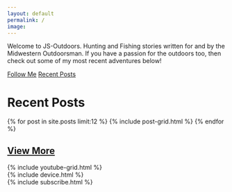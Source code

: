 ```yaml
---
layout: default
permalink: /
image:
---
```


<div id="content" class="main">

  <div class="page-lead" style="background-image:url(/images/2017-king-salmon.jpg)">
      <div class="page-lead-content">
        <div class="page-lead-title">
          <!-- <img src="images/JS_OUTDOORS_long_logo.jpg" alt=""> -->
          <p>Welcome to JS-Outdoors. Hunting and Fishing stories written for and by the Midwestern Outdoorsman. If you have a passion for the outdoors too, then check out some of my most recent adventures below!</p>
          <a class="btn" target="_blank" href="#instagram">Follow Me</a>
          <a class="btn btn-accent" href="#posts">Recent Posts</a>
        </div>
      </div>
  </div>

<div id="main" role="main" class="wide" id="posts">
  <h1>Recent Posts</h1>
    <div class="tiles">
      {% for post in site.posts limit:12 %}
          {% include post-grid.html %}
      {% endfor %}
    </div>
</div>

<div class="section center">
  <h2><a href="{{ domain }}/blog.html">View More</a></h2>
</div>
  

<div class="section">
  <div class="wide">
      {% include youtube-grid.html %}
  </div>
</div>

<div id="instagram" class="">
  {% include device.html %}
</div>

<div class="section">
  {% include subscribe.html %}
</div>

</div>
